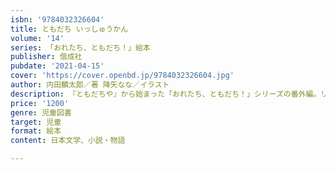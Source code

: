 ```yaml
---
isbn: '9784032326604'
title: ともだち いっしゅうかん
volume: '14'
series: 「おれたち、ともだち！」絵本
publisher: 偕成社
pubdate: '2021-04-15'
cover: 'https://cover.openbd.jp/9784032326604.jpg'
author: 内田麟太郎／著 降矢なな／イラスト
description: 『ともだちや』から始まった「おれたち、ともだち！」シリーズの番外編。リズムにのってキツネとともだちの愉快な１週間を歌う。
price: '1200'
genre: 児童図書
target: 児童
format: 絵本
content: 日本文学、小説・物語

---
```

